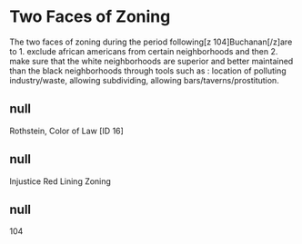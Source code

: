 # Two Faces of Zoning

The two faces of zoning during the period following[z 104]Buchanan[/z]are to 1. exclude african americans from certain neighborhoods and then 2. make sure that the white neighborhoods are superior and better maintained than the black neighborhoods through tools such as : location of polluting industry/waste, allowing subdividing, allowing bars/taverns/prostitution. 

## null

Rothstein, Color of Law [ID 16]

## null

Injustice
Red Lining
Zoning

## null

104

